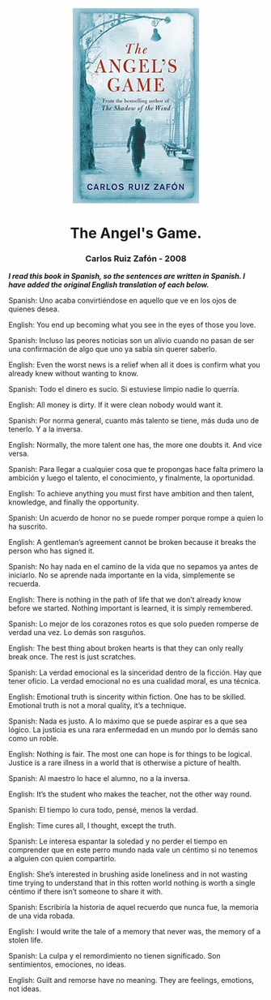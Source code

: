 <p align="center"><img alt="the-angels-game" src="./the-angels-game.png" width="250" /></p> 

<h1 align="center">The Angel's Game.</h1>

<h3 align="center">Carlos Ruiz Zafón - 2008</h3> 

**_I read this book in Spanish, so the sentences are written in Spanish. I have added the original English translation of each below._**


Spanish: Uno acaba convirtiéndose en aquello que ve en los ojos de quienes desea.

English: You end up becoming what you see in the eyes of those you love.

Spanish: Incluso las peores noticias son un alivio cuando no pasan de ser una confirmación de algo que uno ya sabía sin querer saberlo.

English: Even the worst news is a relief when all it does is confirm what you already knew without wanting to know.

Spanish: Todo el dinero es sucio. Si estuviese limpio nadie lo querría.

English: All money is dirty. If it were clean nobody would want it.

Spanish: Por norma general, cuanto más talento se tiene, más duda uno de tenerlo. Y a la inversa.

English: Normally, the more talent one has, the more one doubts it. And vice versa.

Spanish: Para llegar a cualquier cosa que te propongas hace falta primero la ambición y luego el talento, el conocimiento, y finalmente, la oportunidad.

English: To achieve anything you must first have ambition and then talent, knowledge, and finally the opportunity.

Spanish: Un acuerdo de honor no se puede romper porque rompe a quien lo ha suscrito.

English: A gentleman’s agreement cannot be broken because it breaks the person who has signed it.

Spanish: No hay nada en el camino de la vida que no sepamos ya antes de iniciarlo. No se aprende nada importante en la vida, simplemente se recuerda.

English: There is nothing in the path of life that we don’t already know before we started. Nothing important is learned, it is simply remembered.

Spanish: Lo mejor de los corazones rotos es que solo pueden romperse de verdad una vez. Lo demás son rasguños.

English: The best thing about broken hearts is that they can only really break once. The rest is just scratches.

Spanish: La verdad emocional es la sinceridad dentro de la ficción. Hay que tener oficio. La verdad emocional no es una cualidad moral, es una técnica.

English: Emotional truth is sincerity within fiction. One has to be skilled. Emotional truth is not a moral quality, it’s a technique.

Spanish: Nada es justo. A lo máximo que se puede aspirar es a que sea lógico. La justicia es una rara enfermedad en un mundo por lo demás sano como un roble.

English: Nothing is fair. The most one can hope is for things to be logical. Justice is a rare illness in a world that is otherwise a picture of health.

Spanish: Al maestro lo hace el alumno, no a la inversa.

English: It’s the student who makes the teacher, not the other way round.

Spanish: El tiempo lo cura todo, pensé, menos la verdad.

English: Time cures all, I thought, except the truth.

Spanish: Le interesa espantar la soledad y no perder el tiempo en comprender que en este perro mundo nada vale un céntimo si no tenemos a alguien con quien compartirlo.

English: She’s interested in brushing aside loneliness and in not wasting time trying to understand that in this rotten world nothing is worth a single céntimo if there isn’t someone to share it with.

Spanish: Escribiría la historia de aquel recuerdo que nunca fue, la memoria de una vida robada.

English: I would write the tale of a memory that never was, the memory of a stolen life.

Spanish: La culpa y el remordimiento no tienen significado. Son sentimientos, emociones, no ideas.

English: Guilt and remorse have no meaning. They are feelings, emotions, not ideas.
